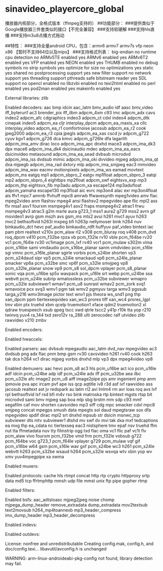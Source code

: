 # sinavideo_playercore_global
播放器内核部分，全格式版本（ffmpeg支持的）
##功能部分：
###提供类似于Google播放器三件套类似的接口【不完全兼容】
###支持软硬解
###支持hls直播
###支持m3u8点播方式拖动


##特性：
###支持全量android CPU，包含：armv6 armv7 armv7s vfp neon x86 【暂时不支持64位以及mips】
###支持格式列表：
big-endian                no
runtime cpu detection     no
ARMv5TE enabled           yes
ARMv6 enabled             yes
ARMv6T2 enabled           yes
VFP enabled               yes
NEON enabled              yes
THUMB enabled             no
debug symbols             no
strip symbols             yes
optimize for size         no
optimizations             yes
static                    yes
shared                    no
postprocessing support    yes
new filter support        no
network support           yes
threading support         pthreads
safe bitstream reader     yes
SDL support               no
opencl enabled            no
libzvbi enabled           no
texi2html enabled         no
perl enabled              yes
pod2man enabled           yes
makeinfo enabled          yes

External libraries:
zlib

Enabled decoders:
aac			bmp			idcin
aac_latm		bmv_audio		idf
aasc			bmv_video		iff_byterun1
ac3			brender_pix		iff_ilbm
adpcm_4xm		c93			imc
adpcm_adx		cavs			indeo2
adpcm_afc		cdgraphics		indeo3
adpcm_ct		cdxl			indeo4
adpcm_dtk		cinepak			indeo5
adpcm_ea		cljr			interplay_dpcm
adpcm_ea_maxis_xa	cllc			interplay_video
adpcm_ea_r1		comfortnoise		jacosub
adpcm_ea_r2		cook			jpeg2000
adpcm_ea_r3		cpia			jpegls
adpcm_ea_xas		cscd			jv
adpcm_g722		cyuv			kgv1
adpcm_g726		dca			kmvc
adpcm_g726le		dfa			lagarith
adpcm_ima_amv		dirac			loco
adpcm_ima_apc		dnxhd			mace3
adpcm_ima_dk3		dpx			mace6
adpcm_ima_dk4		dsicinaudio		mdec
adpcm_ima_ea_eacs	dsicinvideo		metasound
adpcm_ima_ea_sead	dvbsub			microdvd
adpcm_ima_iss		dvdsub			mimic
adpcm_ima_oki		dvvideo			mjpeg
adpcm_ima_qt		dxa			mjpegb
adpcm_ima_rad		dxtory			mlp
adpcm_ima_smjpeg	eac3			mmvideo
adpcm_ima_wav		eacmv			motionpixels
adpcm_ima_ws		eamad			movtext
adpcm_ms		eatgq			mp1
adpcm_sbpro_2		eatgv			mp1float
adpcm_sbpro_3		eatqi			mp2
adpcm_sbpro_4		eightbps		mp2float
adpcm_swf		eightsvx_exp		mp3
adpcm_thp		eightsvx_fib		mp3adu
adpcm_xa		escape124		mp3adufloat
adpcm_yamaha		escape130		mp3float
aic			evrc			mp3on4
alac			exr			mp3on4float
als			ffv1			mpc7
amrnb			ffvhuff			mpc8
amrwb			ffwavesynth		mpeg1video
amv			flac			mpeg2video
anm			flashsv			mpeg4
ansi			flashsv2		mpegvideo
ape			flic			mpl2
ass			flv			msa1
asv1			fourxm			msmpeg4v1
asv2			fraps			msmpeg4v2
atrac1			frwu			msmpeg4v3
atrac3			g2m			msrle
aura			g723_1			mss1
aura2			g729			mss2
avrn			gif			msvideo1
avrp			gsm			mszh
avs			gsm_ms			mts2
avui			h261			mvc1
ayuv			h263			mvc2
bethsoftvid		h263i			mxpeg
bfi			h263p			nellymoser
bink			h264			nuv
binkaudio_dct		hevc			paf_audio
binkaudio_rdft		huffyuv			paf_video
bintext			iac			pam
pbm			realtext		v210x
pcm_alaw		rl2			v308
pcm_bluray		roq			v408
pcm_dvd			roq_dpcm		v410
pcm_f32be		rpza			vb
pcm_f32le		rv10			vble
pcm_f64be		rv20			vc1
pcm_f64le		rv30			vc1image
pcm_lxf			rv40			vcr1
pcm_mulaw		s302m			vima
pcm_s16be		sami			vmdaudio
pcm_s16be_planar	sanm			vmdvideo
pcm_s16le		sgi			vmnc
pcm_s16le_planar	sgirle			vorbis
pcm_s24be		shorten			vp3
pcm_s24daud		sipr			vp5
pcm_s24le		smackaud		vp6
pcm_s24le_planar	smacker			vp6a
pcm_s32be		smc			vp6f
pcm_s32le		smvjpeg			vp8
pcm_s32le_planar	snow			vp9
pcm_s8			sol_dpcm		vplayer
pcm_s8_planar		sonic			vqa
pcm_u16be		sp5x			wavpack
pcm_u16le		srt			webp
pcm_u24be		ssa			webvtt
pcm_u24le		subrip			wmalossless
pcm_u32be		subviewer		wmapro
pcm_u32le		subviewer1		wmav1
pcm_u8			sunrast			wmav2
pcm_zork		svq1			wmavoice
pcx			svq3			wmv1
pgm			tak			wmv2
pgmyuv			targa			wmv3
pgssub			targa_y216		wmv3image
pictor			text			wnv1
pjs			theora			ws_snd1
png			thp			xan_dpcm
ppm			tiertexseqvideo		xan_wc3
prores			tiff			xan_wc4
prores_lgpl		tmv			xbin
ptx			truehd			xbm
qcelp			truemotion1		xface
qdm2			truemotion2		xl
qdraw			truespeech		xsub
qpeg			tscc			xwd
qtrle			tscc2			y41p
r10k			tta			yop
r210			twinvq			yuv4
ra_144			txd			zero12v
ra_288			ulti			zerocodec
ralf			utvideo			zlib
rawvideo		v210			zmbv

Enabled encoders:

Enabled hwaccels:

Enabled parsers:
aac			dvbsub			mpegaudio
aac_latm		dvd_nav			mpegvideo
ac3			dvdsub			png
adx			flac			pnm
bmp			gsm			rv30
cavsvideo		h261			rv40
cook			h263			tak
dca			h264			vc1
dirac			mjpeg			vorbis
dnxhd			mlp			vp3
dpx			mpeg4video		vp8

Enabled demuxers:
aac			hevc			pcm_s8
ac3			hls			pcm_u16be
act			ico			pcm_u16le
adf			idcin			pcm_u24be
adp			idf			pcm_u24le
adx			iff			pcm_u32be
aea			ilbc			pcm_u32le
afc			image2			pcm_u8
aiff			image2pipe		pjs
amr			ingenient		pmp
anm			ipmovie			pva
apc			ircam			pvf
ape			iss			qcp
aqtitle			iv8			r3d
asf			ivf			rawvideo
ass			jacosub			realtext
ast			jv			redspark
au			latm			rl2
avi			lmlm4			rm
avr			loas			roq
avs			lvf			rpl
bethsoftvid		lxf			rsd
bfi			m4v			rso
bink			matroska		rtp
bintext			mgsts			rtsp
bit			microdvd		sami
bmv			mjpeg			sap
boa			mlp			sbg
brstm			mm			sdp
c93			mmf			segafilm
caf			mov			shorten
cavsvideo		mp3			siff
cdg			mpc			smacker
cdxl			mpc8			smjpeg
concat			mpegps			smush
data			mpegts			sol
daud			mpegtsraw		sox
dfa			mpegvideo		spdif
dirac			mpl2			srt
dnxhd			mpsub			str
dsicin			msnwc_tcp		subviewer
dts			mtv			subviewer1
dtshd			mv			swf
dv			mvi			tak
dxa			mxf			tedcaptions
ea			mxg			thp
ea_cdata		nc			tiertexseq
eac3			nistsphere		tmv
epaf			nsv			truehd
ffm			nut			tta
ffmetadata		nuv			tty
filmstrip		ogg			txd
flac			oma			vc1
flic			paf			vc1t
flv			pcm_alaw		vivo
fourxm			pcm_f32be		vmd
frm			pcm_f32le		vobsub
g722			pcm_f64be		voc
g723_1			pcm_f64le		vplayer
g729			pcm_mulaw		vqf
gif			pcm_s16be		w64
gsm			pcm_s16le		wav
gxf			pcm_s24be		wc3
h261			pcm_s24le		webvtt
h263			pcm_s32be		wsaud
h264			pcm_s32le		wsvqa
wtv			xbin			yop
wv			xmv			yuv4mpegpipe
xa			xwma

Enabled muxers:

Enabled protocols:
cache			hls			rtmpt
concat			http			rtp
crypto			httpproxy		srtp
data			md5			tcp
ffrtmphttp		mmsh			udp
file			mmst			unix
ftp			pipe
gopher			rtmp

Enabled filters:

Enabled bsfs:
aac_adtstoasc		mjpeg2jpeg		noise
chomp			mjpega_dump_header	remove_extradata
dump_extradata		mov2textsub		text2movsub
h264_mp4toannexb	mp3_header_compress
imx_dump_header		mp3_header_decompress

Enabled indevs:

Enabled outdevs:

License: nonfree and unredistributable
Creating config.mak, config.h, and doc/config.texi...
libavutil/avconfig.h is unchanged

WARNING: arm-linux-androideabi-pkg-config not found, library detection may fail.



